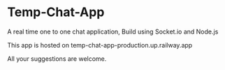 # Temp-Chat-App
A real time one to one chat application, Build using Socket.io and Node.js

This app is hosted on temp-chat-app-production.up.railway.app

All your suggestions are welcome.
